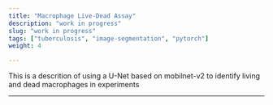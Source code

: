 ```yaml
---
title: "Macrophage Live-Dead Assay"
description: "work in progress"
slug: "work in progress"
tags: ["tuberculosis", "image-segmentation", "pytorch"]
weight: 4

---
```


This is a descrition of using a U-Net based on mobilnet-v2 to identify living and dead macrophages in experiments

---